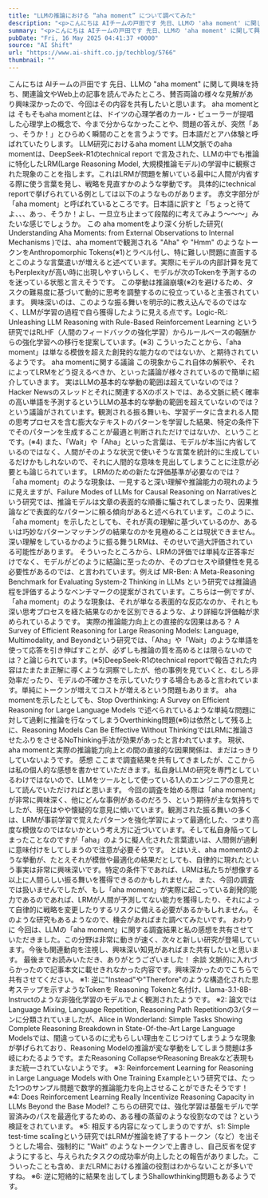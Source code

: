 ```yaml
---
title: "LLMの推論における “aha moment” について調べてみた"
description: "<p>こんにちは AIチームの戸田です 先日、LLMの 'aha moment' に関して興味を持ち、関連論文やWeb上の記事を読んでみたところ、賛否両論の様々な見解があり興味深かったので、今回はその内容を共有したいと思います [&#8230;]</p> <p>投稿 <a href='https://www.ai-shift.co.jp/techblog/5766' rel='nofollow'>LLMの推論における &#8220;aha moment&#8221; について調べてみた</a> は <a href='https://www.ai-shift.co.jp' rel='nofollow'>株式会社AI Shift</a> に最初に表示されました。</p>"
summary: "<p>こんにちは AIチームの戸田です 先日、LLMの 'aha moment' に関して興味を持ち、関連論文やWeb上の記事を読んでみたところ、賛否両論の様々な見解があり興味深かったので、今回はその内容を共有したいと思います [&#823"
pubDate: "Fri, 16 May 2025 04:41:37 +0000"
source: "AI Shift"
url: "https://www.ai-shift.co.jp/techblog/5766"
thumbnail: ""
---
```


こんにちは AIチームの戸田です
先日、LLMの "aha moment" に関して興味を持ち、関連論文やWeb上の記事を読んでみたところ、賛否両論の様々な見解があり興味深かったので、今回はその内容を共有したいと思います。
aha momentとは
そもそもaha momentとは、ドイツの心理学者のカール・ビューラーが提唱した心理学上の概念で、今まで分からなかったことや、問題の答えが、突然「あっ、そうか！」とひらめく瞬間のことを言うようです。日本語だとアハ体験と呼ばれていたりします。
LLM研究におけるaha moment
LLM文脈でのaha momentは、DeepSeek-R1のtechnical report で言及された、LLMの中でも推論に特化したLRM(Large Reasoning Model, 大規模推論モデル)の学習中に観察された現象のことを指します。これはLRMが問題を解いている最中に人間が内省する際に使う言葉を発し、戦略を見直すかのような挙動です。
具体的にtechnical reportで挙げられている例としては以下のようなものがあります。
赤文字部分が「aha moment」と呼ばれているところです。日本語に訳すと「ちょっと待てよ、、、あっ、そうか！よし、一旦立ち止まって段階的に考えてみよう〜〜〜」みたいな感じでしょうか。
この aha momentをより深く分析した研究( Understanding Aha Moments: from External Observations to Internal Mechanisms )では、aha momentで観測される "Aha" や "Hmm" のようなトークンをAnthropomorphic Tokens(※1)とラベル付し、特に難しい問題に直面するとこのような言葉遣いが増えると述べています。実際にモデルの内部計算を見てもPerplexityが高い時に出現しやすいらしく、モデルが次のTokenを予測するのを迷っている状態と言えそうです。
この挙動は推論崩壊(※2)を避けるため、タスクの難易度に基づいて動的に思考を調整するのに役立っていると主張されています。
興味深いのは、このような振る舞いを明示的に教え込んでるのではなく、LLMが学習の過程で自ら獲得したように見える点です。Logic-RL: Unleashing LLM Reasoning with Rule-Based Reinforcement Learning という研究ではRLHF（人間のフィードバックの強化学習）からルールベースの報酬からの強化学習への移行を提案しています。(※3) こういったことから、「aha moment」は単なる模倣を超えた創発的な能力なのではないか、と期待されているようです。
aha momentに関する議論
この現象からこれ自体の解釈や、それによってLRMをどう捉えるべきか、といった議論が様々されているので簡単に紹介していきます。
実はLLMの基本的な挙動の範囲は超えていないのでは？
Hacker Newsのスレッドとそれに関連するXのポストでは、ある文脈に続く確率の高い単語を予測するというLLMの基本的な挙動の範囲を超えていないのでは？という議論がされています。観測される振る舞いも、学習データに含まれる人間の思考プロセスを含む膨大なテキストのパターンを学習した結果、特定の条件下でそのパターンを生成することが最適と判断されただけではないか、ということです。(※4)
また、「Wait」や「Aha」といった言葉は、モデルが本当に内省しているのではなく、人間がそのような状況で使いそうな言葉を統計的に生成しているだけかもしれないので、それに人間的な意味を見出してしまうことに注意が必要とも論じられています。
LRMのための新たな評価基準が必要なのでは？
「aha moment」のような現象は、一見すると深い理解や推論能力の現れのように見えますが、Failure Modes of LLMs for Causal Reasoning on Narrativesという研究では、推論モデルは文章の表面的な順番に騙されてしまったり、因果推論などで表面的なパターンに頼る傾向があると述べられています。このように、「aha moment」を示したとしても、それが真の理解に基づいているのか、あるいは巧妙なパターンマッチングの結果なのかを見極めることは現状できません。深い理解をしているかのように振る舞うLRMは、そのせいで過大評価されている可能性があります。
そういったところから、LRMの評価では単純な正答率だけでなく、モデルがどのように結論に至ったのか、そのプロセスや頑健性を見る必要性があるのでは、と言われています。例えば MR-Ben: A Meta-Reasoning Benchmark for Evaluating System-2 Thinking in LLMs という研究では推論過程を評価するようなベンチマークの提案がされています。こちらは一例ですが、「aha moment」のような現象は、それが単なる表面的な反応なのか、それとも深い思考プロセスを経た結果なのかを区別できるような、より詳細な評価軸が求められているようです。
実際の推論能力向上との直接的な因果はある？
A Survey of Efficient Reasoning for Large Reasoning Models: Language, Multimodality, and Beyondという研究では、「Aha」や「Wait」のような単語を使って応答を引き伸ばすことが、必ずしも推論の質を高めるとは限らないのでは？と論じられています。(※5)DeepSeek-R1のtechnical reportで報告された内容はたまたま正解に導くような洞察でしたが、他の事例を見ていくと、むしろ非効率だったり、モデルの不確かさを示していたりする場合もあると言われています。単純にトークンが増えてコストが増えるという問題もあります。
aha momentを示したとしても、Stop Overthinking: A Survey on Efficient Reasoning for Large Language Models で述べられているような単純な問題に対して過剰に推論を行なってしまうOverthinking問題(※6)は依然として残る上に、Reasoning Models Can Be Effective Without ThinkingではLRMに推論させたふりをさせるNoThinking手法が効果があったと言われています。
現状、aha momentと実際の推論能力向上との間の直接的な因果関係は、まだはっきりしていないようです。
感想
ここまで調査結果を共有してきましたが、ここからは私の個人的な感想を書かせていただきます。私自身LLMの研究を専門としているわけではないので、LLMをツールとして使っている1人のエンジニアの意見として読んでいただければと思います。
今回の調査を始める際は「aha moment」が非常に興味深く、他にどんな事例があるのだろう、という期待が主な気持ちでしたが、現在はやや懐疑的な意見に傾いています。観測された振る舞いの多くは、LRMが事前学習で覚えたパターンを強化学習によって最適化した、つまり高度な模倣なのではないかという考え方に近づいています。そして私自身陥ってしまったことなのですが「aha」のように擬人化された言葉遣いは、人間側が過剰に意味付けをしてしまうので注意が必要そうです。
とはいえ、aha momentのような挙動が、たとえそれが模倣や最適化の結果だとしても、自律的に現れたという事実は非常に興味深いです。特定の条件下であれば、LRMは私たちが想像する以上に人間らしい振る舞いを獲得できるのかもしれません。
また、今回の調査では扱いませんでしたが、もし「aha moment」が実際に起こっている創発的能力であるのであれば、LRMが人間が予測してない能力を獲得したり、それによって自律的に戦略を変更したりするリスクに備える必要があるかもしれません。そのような研究もあるようなので、機会があればまた調べてみたいです。
おわりに
今回は、LLMの「aha moment」に関する調査結果と私の感想を共有させていただきました。この分野は非常に動きが速く、次々と新しい研究が登場しています。今後も関連動向を注視し、興味深い知見があればまた共有したいと思います。
最後までお読みいただき、ありがとうございました！
余談
文脈的に入れづらかったので記事本文に載せきれなかった内容です。興味深かったのでこちらで共有させてください。
※1: 逆に"Instead"や"Therefore"のような構造化された思考ステップを示すようなTokenを Reasoning Tokenと名付け、Llama-3.1-8B-Instructのような非強化学習のモデルでよく観測されたようです。
※2: 論文ではLanguage Mixing, Language Repetition, Reasoning Path Repetitionの3パターンに分類されていましたが、Alice in Wonderland: Simple Tasks Showing Complete Reasoning Breakdown in State-Of-the-Art Large Language Modelsでは、間違っているのに尤もらしい理由をこじつけてしまうような現象が挙げられており、Reasoning Modelの推論が変な挙動をしてしまう問題は多岐にわたるようです。またReasoning CollapseやReasoning Breakなど表現もまだ統一されていないようです。
※3: Reinforcement Learning for Reasoning in Large Language Models with One Training Exampleという研究では、たった1つのサンプル問題で数学的推論能力を向上させることができたそうです！
※4: Does Reinforcement Learning Really Incentivize Reasoning Capacity in LLMs Beyond the Base Model? こちらの研究では、強化学習は基盤モデルで学習済みのパスを最適化するための、ある種の蒸留のような役割なのでは？という検証をされています。
※5: 相反する内容になってしまうのですが、s1: Simple test-time scalingという研究ではLRMが推論を終了するトークン（</think>など）を出そうとした場合、強制的に "Wait" のようなトークンで上書きし、自己反省を促すようにすると、与えられたタスクの成功率が向上したとの報告がありました。こういったことも含め、まだLRMにおける推論の役割はわからないことが多いですね。
※6: 逆に短絡的に結果を出してしまうShallowthinking問題もあるようです。